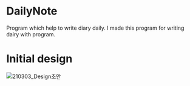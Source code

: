 # DailyNote
Program which help to write diary daily. I made this program for writing dairy with program.


# Initial design
![210303_Design초안](https://user-images.githubusercontent.com/18378009/149144708-8f6e2e0f-6ec5-4c46-b596-2a5b7aee580b.png)
